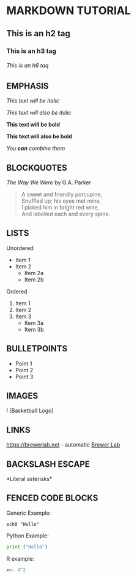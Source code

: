 # MARKDOWN TUTORIAL

## This is an h2 tag

### This is an h3 tag

###### This is an h6 taq

## EMPHASIS

*This text will be italic*

_This text will also be italic_

**This text will be bold**

__This text will also be bold__

_You **can** combine them_

## BLOCKQUOTES

_The Way We Were_ by G.A. Parker

> A sweet and friendly porcupine, \
> Snuffled up; his eyes met mine, \
> I picked him in bright red wine, \
> And labelled each and every spine.

## LISTS

Unordered
* Item 1
* Item 2
	* Item 2a
	* Item 2b

Ordered
1. Item 1
2. Item 2
3. Item 3
	* Item 3a
	* Item 3b

## BULLETPOINTS

- Point 1
- Point 2
- Point 3

## IMAGES

! [Basketball Logo]

## LINKS

https://brewerlab.net - automatic
[Brewer Lab](https://brewerlab.net)

## BACKSLASH ESCAPE

\*Literal asterisks\*

## FENCED CODE BLOCKS

Generic Example:

```
ech0 "Hello"
```

Python Example:

```python
print ("Hello")
```

R example:

```r
x<- 4^2
```

